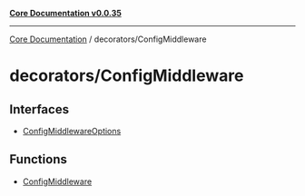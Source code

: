 [**Core Documentation v0.0.35**](../../README.md)

***

[Core Documentation](../../modules.md) / decorators/ConfigMiddleware

# decorators/ConfigMiddleware

## Interfaces

- [ConfigMiddlewareOptions](interfaces/ConfigMiddlewareOptions.md)

## Functions

- [ConfigMiddleware](functions/ConfigMiddleware.md)
